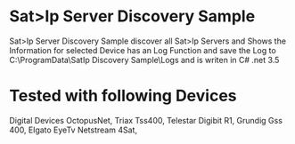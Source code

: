 Sat>Ip Server Discovery Sample
======================

Sat>Ip Server Discovery Sample discover all Sat>Ip Servers and Shows the Information for selected Device
has an Log Function and save the Log to C:\ProgramData\SatIp Discovery Sample\Logs
and is writen in C# .net 3.5

Tested with following Devices
======================
Digital Devices OctopusNet, 
Triax Tss400,
Telestar Digibit R1,
Grundig Gss 400,
Elgato EyeTv Netstream 4Sat,


